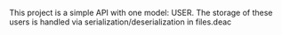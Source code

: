 This project is a simple API with one model: USER.
The storage of these users is handled via serialization/deserialization in files.deac
